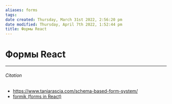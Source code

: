 ```yaml
---
aliases: forms
tags: 
date created: Thursday, March 31st 2022, 2:56:20 pm
date modified: Thursday, April 7th 2022, 1:52:44 pm
title: Формы React
---
```


# Формы React

---

###### Citation

- <https://www.taniarascia.com/schema-based-form-system/>
- [formik (forms in React)](https://jaredpalmer.com/formik)

